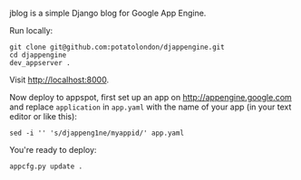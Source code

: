 jblog is a simple Django blog for Google App Engine.

Run locally:

    git clone git@github.com:potatolondon/djappengine.git
    cd djappengine
    dev_appserver .

Visit <http://localhost:8000>.

Now deploy to appspot, first set up an app on <http://appengine.google.com> and replace `application` in `app.yaml` with the name of your app (in your text editor or like this):

    sed -i '' 's/djappeng1ne/myappid/' app.yaml

You're ready to deploy:

    appcfg.py update .
